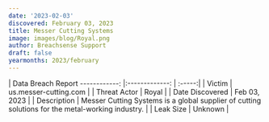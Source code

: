 ```yaml
---
date: '2023-02-03'
discovered: February 03, 2023
title: Messer Cutting Systems
image: images/blog/Royal.png
author: Breachsense Support
draft: false
yearmonths: 2023/february
---
```



| Data Breach Report
------------:     |:-------------:    | :-----:|
| Victim      | us.messer-cutting.com      | 
| Threat Actor      | Royal      | 
| Date Discovered      | Feb 03, 2023      | 
| Description      | Messer Cutting Systems is a global supplier of cutting solutions for the metal-working industry.      | 
| Leak Size      | Unknown      | 

